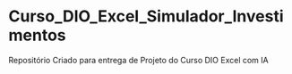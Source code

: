 # Curso_DIO_Excel_Simulador_Investimentos
Repositório Criado para entrega de Projeto do Curso DIO Excel com IA
